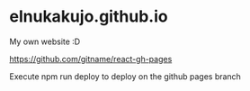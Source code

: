 # elnukakujo.github.io
My own website :D

https://github.com/gitname/react-gh-pages

Execute npm run deploy to deploy on the github pages branch